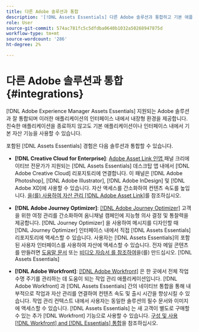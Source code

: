 ```yaml
---
title: 다른 Adobe 솔루션과 통합
description: '[!DNL Assets Essentials] 다른 Adobe 솔루션과 통합하고 기본 애플리케이션 내에서 내장 경험을 제공합니다.'
role: User
source-git-commit: 574ac781fc5c5dfdba0640b1032a50268947875d
workflow-type: tm+mt
source-wordcount: '286'
ht-degree: 2%

---
```



# 다른 Adobe 솔루션과 통합 {#integrations}

[!DNL Adobe Experience Manager Assets Essentials] 지원되는 Adobe 솔루션과 잘 통합되며 이러한 애플리케이션의 인터페이스 내에서 내장형 환경을 제공합니다. 친숙한 애플리케이션을 종료하지 않고도 기본 애플리케이션이나 인터페이스 내에서 기본 자산 기능을 사용할 수 있습니다.

포함된 [!DNL Assets Essentials] 경험은 다음 솔루션과 통합할 수 있습니다.

* **[!DNL Creative Cloud for Enterprise]**:  [Adobe Asset Link 인앱 ](https://www.adobe.com/kr/creativecloud/business/enterprise/adobe-asset-link.html) 패널 크리에이티브 전문가가 지원되는  [!DNL Assets Essentials] 데스크탑 앱 내에서  [!DNL Adobe Creative Cloud] 리포지토리에 연결합니다. 이 패널은 [!DNL Adobe Photoshop], [!DNL Adobe Illustrator], [!DNL Adobe InDesign] 및 [!DNL Adobe XD]에 사용할 수 있습니다. 자산 액세스를 간소화하여 컨텐츠 속도를 높입니다. [을(를) 사용하여 자산 관리 [!DNL Adobe Asset Link]](https://helpx.adobe.com/enterprise/admin-guide.html/enterprise/using/manage-assets-using-adobe-asset-link.ug.html)를 참조하십시오.

* **[!DNL Adobe Journey Optimizer]**:  [[!DNL Adobe Journey Optimizer]](https://business.adobe.com/products/journey-optimizer/adobe-journey-optimizer.html) 고객을 위한 여정 관리를 간소화하여 옴니채널 캠페인에 지능형 의사 결정 및 통찰력을 제공합니다. [!DNL Journey Optimizer] 을 사용하여 메시지를 디자인할 때 [!DNL Journey Optimizer] 인터페이스 내에서 직접 [!DNL Assets Essentials] 리포지토리에 액세스할 수 있습니다. 사용자는 [!DNL Assets Essentials]의 포함된 사용자 인터페이스를 사용하여 자산에 액세스할 수 있습니다. 전자 메일 콘텐츠를 만들려면 [도움말 문서](https://experienceleague.adobe.com/docs/journey-optimizer/using/create-messages/assets-essentials.html) 또는 [비디오 자습서 를 참조하여](https://experienceleague.adobe.com/docs/journey-optimizer-learn/tutorials/create-messages/create-email-content-with-the-message-editor.html)을(를) 만드십시오. [!DNL Assets Essentials] 

* **[!DNL Adobe Workfront]**:  [[!DNL Adobe Workfront]](https://www.workfront.com/) 은 한 곳에서 전체 작업 수명 주기를 관리하는 데 도움이 되는 작업 관리 애플리케이션입니다. [!DNL Adobe Workfront] 과 [!DNL Assets Essentials] 간의 네이티브 통합을 통해 내부적으로 작업과 자산 관리를 연결하여 컨텐츠 속도 및 출시 시간을 향상시킬 수 있습니다. 작업 관리 컨텍스트 내에서 사용자는 동일한 솔루션의 필수 문서와 이미지에 액세스할 수 있습니다. [!DNL Assets Essentials] 는 새 고객이 별도로 구매할 수 있는 추가  [!DNL Workfront] 기능으로 사용할 수 있습니다. [구성 및 사용 [!DNL Workfront] and [!DNL Essentials] 통합](https://one.workfront.com/s/document-item?bundleId=the-new-workfront-experience&amp;topicId=Content%2FDocuments%2FAdobe_Workfront_for_Experience_Manager_Assets_Essentials%2F_workfront-for-aem-asset-essentials.htm)을 참조하십시오.

<!-- TBD: Hiding this link till GA. Do not even include the beta mention as discussed with Greg. Beta is done with customers selected by the Accounts team. It is not an open Beta program. At GA, document this.

* **[[!DNL Creative Cloud Libraries]**: This integration will be made available in the future.

* **[[!DNL Adobe Studio]]**: This integration will be made available in the future.
-->
